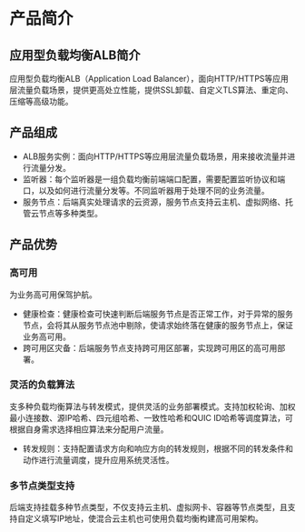 # 产品简介

## 应用型负载均衡ALB简介
应用型负载均衡ALB（Application Load Balancer），面向HTTP/HTTPS等应用层流量负载场景，提供更高处立性能，提供SSL卸载、自定义TLS算法、重定向、压缩等高级功能。

## 产品组成
* ALB服务实例：面向HTTP/HTTPS等应用层流量负载场景，用来接收流量并进行流量分发。
* 监听器：每个监听器是一组负载均衡前端端口配置，需要配置监听协议和端口，以及如何进行流量分发等。不同监听器用于处理不同的业务流量。
* 服务节点：后端真实处理请求的云资源，服务节点支持云主机、虚拟网络、托管云节点等多种类型。

## 产品优势

### 高可用
为业务高可用保驾护航。
* 健康检查：健康检查可快速判断后端服务节点是否正常工作，对于异常的服务节点，会将其从服务节点池中剔除，使请求始终落在健康的服务节点上，保证业务高可用。
* 跨可用区灾备：后端服务节点支持跨可用区部署，实现跨可用区的高可用部署。
  
### 灵活的负载算法
支多种负载均衡算法与转发模式，提供灵活的业务部署模式。支持加权轮询、加权最小连接数、源IP哈希、四元组哈希、一致性哈希和QUIC ID哈希等调度算法，可根据自身需求选择相应算法来分配用户流量。
* 转发规则：支持配置请求方向和响应方向的转发规则，根据不同的转发条件和动作进行流量调度，提升应用系统灵活性。

### 多节点类型支持
后端支持挂载多种节点类型，不仅支持云主机、虚拟网卡、容器等节点类型，且支持自定义填写IP地址，使混合云主机也可使用负载均衡构建高可用架构。
  
